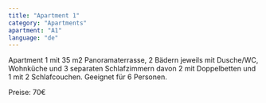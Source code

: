 ```yaml
---
title: "Apartment 1"
category: "Apartments"
apartment: "A1"
language: "de"
---
```


Apartment 1 mit 35 m2 Panoramaterrasse, 2 Bädern jeweils mit Dusche/WC, Wohnküche und 3 separaten Schlafzimmern davon 2 mit Doppelbetten und 1 mit 2 Schlafcouchen. Geeignet für 6 Personen.

Preise: 70€
